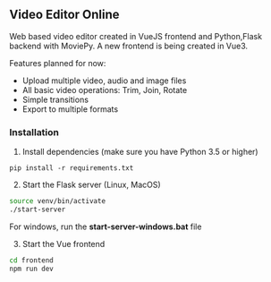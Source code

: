 ## Video Editor Online

Web based video editor created in VueJS frontend and Python,Flask backend with MoviePy. A new frontend is being created in Vue3.

Features planned for now:
-   Upload multiple video, audio and image files
-   All basic video operations: Trim, Join, Rotate
-   Simple transitions
-   Export to multiple formats

### Installation

1.  Install dependencies (make sure you have Python 3.5 or higher)
```
pip install -r requirements.txt
```

2.  Start the Flask server (Linux, MacOS)
```bash
source venv/bin/activate
./start-server  
```
For windows, run the **start-server-windows.bat** file

3.  Start the Vue frontend
```bash
cd frontend
npm run dev
```
